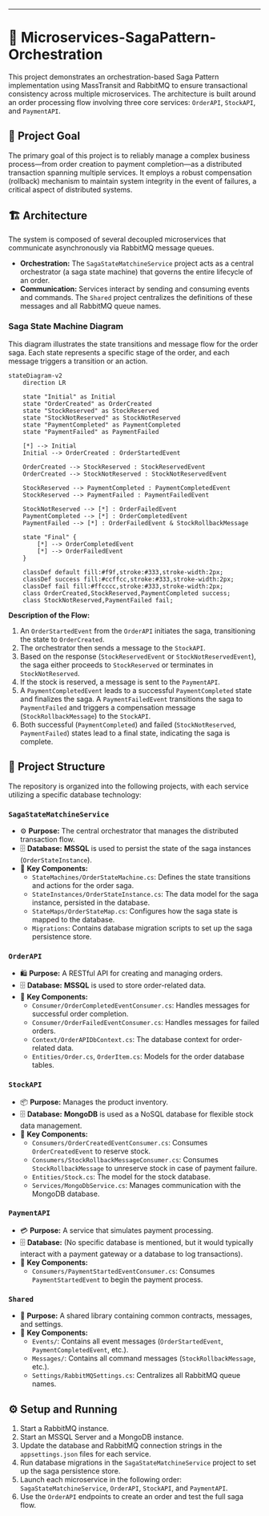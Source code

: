 -----

# 🚀 Microservices-SagaPattern-Orchestration

This project demonstrates an orchestration-based Saga Pattern implementation using MassTransit and RabbitMQ to ensure transactional consistency across multiple microservices. The architecture is built around an order processing flow involving three core services: `OrderAPI`, `StockAPI`, and `PaymentAPI`.

## 🎯 Project Goal

The primary goal of this project is to reliably manage a complex business process—from order creation to payment completion—as a distributed transaction spanning multiple services. It employs a robust compensation (rollback) mechanism to maintain system integrity in the event of failures, a critical aspect of distributed systems.

## 🏗️ Architecture

The system is composed of several decoupled microservices that communicate asynchronously via RabbitMQ message queues.

  * **Orchestration:** The `SagaStateMatchineService` project acts as a central orchestrator (a saga state machine) that governs the entire lifecycle of an order.
  * **Communication:** Services interact by sending and consuming events and commands. The `Shared` project centralizes the definitions of these messages and all RabbitMQ queue names.

### **Saga State Machine Diagram**

This diagram illustrates the state transitions and message flow for the order saga. Each state represents a specific stage of the order, and each message triggers a transition or an action.

```mermaid
stateDiagram-v2
    direction LR
    
    state "Initial" as Initial
    state "OrderCreated" as OrderCreated
    state "StockReserved" as StockReserved
    state "StockNotReserved" as StockNotReserved
    state "PaymentCompleted" as PaymentCompleted
    state "PaymentFailed" as PaymentFailed

    [*] --> Initial
    Initial --> OrderCreated : OrderStartedEvent
    
    OrderCreated --> StockReserved : StockReservedEvent
    OrderCreated --> StockNotReserved : StockNotReservedEvent
    
    StockReserved --> PaymentCompleted : PaymentCompletedEvent
    StockReserved --> PaymentFailed : PaymentFailedEvent
    
    StockNotReserved --> [*] : OrderFailedEvent
    PaymentCompleted --> [*] : OrderCompletedEvent
    PaymentFailed --> [*] : OrderFailedEvent & StockRollbackMessage
    
    state "Final" {
        [*] --> OrderCompletedEvent
        [*] --> OrderFailedEvent
    }

    classDef default fill:#f9f,stroke:#333,stroke-width:2px;
    classDef success fill:#ccffcc,stroke:#333,stroke-width:2px;
    classDef fail fill:#ffcccc,stroke:#333,stroke-width:2px;
    class OrderCreated,StockReserved,PaymentCompleted success;
    class StockNotReserved,PaymentFailed fail;

```

**Description of the Flow:**

1.  An `OrderStartedEvent` from the `OrderAPI` initiates the saga, transitioning the state to `OrderCreated`.
2.  The orchestrator then sends a message to the `StockAPI`.
3.  Based on the response (`StockReservedEvent` or `StockNotReservedEvent`), the saga either proceeds to `StockReserved` or terminates in `StockNotReserved`.
4.  If the stock is reserved, a message is sent to the `PaymentAPI`.
5.  A `PaymentCompletedEvent` leads to a successful `PaymentCompleted` state and finalizes the saga. A `PaymentFailedEvent` transitions the saga to `PaymentFailed` and triggers a compensation message (`StockRollbackMessage`) to the `StockAPI`.
6.  Both successful (`PaymentCompleted`) and failed (`StockNotReserved`, `PaymentFailed`) states lead to a final state, indicating the saga is complete.

## 📂 Project Structure

The repository is organized into the following projects, with each service utilizing a specific database technology:

### **`SagaStateMatchineService`**

  - ⚙️ **Purpose:** The central orchestrator that manages the distributed transaction flow.
  - 🗄️ **Database:** **MSSQL** is used to persist the state of the saga instances (`OrderStateInstance`).
  - 📌 **Key Components:**
      * `StateMachines/OrderStateMachine.cs`: Defines the state transitions and actions for the order saga.
      * `StateInstances/OrderStateInstance.cs`: The data model for the saga instance, persisted in the database.
      * `StateMaps/OrderStateMap.cs`: Configures how the saga state is mapped to the database.
      * `Migrations`: Contains database migration scripts to set up the saga persistence store.

### **`OrderAPI`**

  - 🛍️ **Purpose:** A RESTful API for creating and managing orders.
  - 🗄️ **Database:** **MSSQL** is used to store order-related data.
  - 📌 **Key Components:**
      * `Consumer/OrderCompletedEventConsumer.cs`: Handles messages for successful order completion.
      * `Consumer/OrderFailedEventConsumer.cs`: Handles messages for failed orders.
      * `Context/OrderAPIDbContext.cs`: The database context for order-related data.
      * `Entities/Order.cs`, `OrderItem.cs`: Models for the order database tables.

### **`StockAPI`**

  - 📦 **Purpose:** Manages the product inventory.
  - 🗄️ **Database:** **MongoDB** is used as a NoSQL database for flexible stock data management.
  - 📌 **Key Components:**
      * `Consumers/OrderCreatedEventConsumer.cs`: Consumes `OrderCreatedEvent` to reserve stock.
      * `Consumers/StockRollbackMessageConsumer.cs`: Consumes `StockRollbackMessage` to unreserve stock in case of payment failure.
      * `Entities/Stock.cs`: The model for the stock database.
      * `Services/MongoDbService.cs`: Manages communication with the MongoDB database.

### **`PaymentAPI`**

  - 💳 **Purpose:** A service that simulates payment processing.
  - 🗄️ **Database:** (No specific database is mentioned, but it would typically interact with a payment gateway or a database to log transactions).
  - 📌 **Key Components:**
      * `Consumers/PaymentStartedEventConsumer.cs`: Consumes `PaymentStartedEvent` to begin the payment process.

### **`Shared`**

  - 🤝 **Purpose:** A shared library containing common contracts, messages, and settings.
  - 📌 **Key Components:**
      * `Events/`: Contains all event messages (`OrderStartedEvent`, `PaymentCompletedEvent`, etc.).
      * `Messages/`: Contains all command messages (`StockRollbackMessage`, etc.).
      * `Settings/RabbitMQSettings.cs`: Centralizes all RabbitMQ queue names.

## ⚙️ Setup and Running

1.  Start a RabbitMQ instance.
2.  Start an MSSQL Server and a MongoDB instance.
3.  Update the database and RabbitMQ connection strings in the `appsettings.json` files for each service.
4.  Run database migrations in the `SagaStateMatchineService` project to set up the saga persistence store.
5.  Launch each microservice in the following order: `SagaStateMatchineService`, `OrderAPI`, `StockAPI`, and `PaymentAPI`.
6.  Use the `OrderAPI` endpoints to create an order and test the full saga flow.
